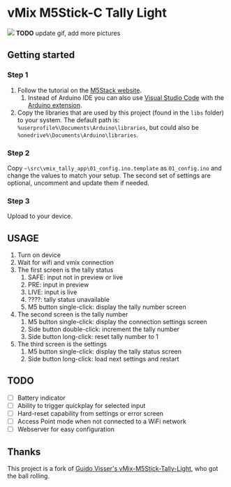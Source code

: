# vMix M5Stick-C Tally Light

![](working-example.gif)
**TODO** update gif, add more pictures

## Getting started

### Step 1

1. Follow the tutorial on the [M5Stack website](https://docs.m5stack.com/#/en/arduino/arduino_development).
    1. Instead of Arduino IDE you can also use [Visual Studio Code](https://code.visualstudio.com/) with the [Arduino extension](https://marketplace.visualstudio.com/items?itemName=vsciot-vscode.vscode-arduino).
1. Copy the libraries that are used by this project (found in the `libs` folder) to your system.
The default path is: `%userprofile%\Documents\Arduino\libraries`, but could also be `%onedrive%\Documents\Arduino\libraries`.

### Step 2
Copy `~\src\vmix_tally_app\01_config.ino.template` as `01_config.ino` and change the values to match your setup. The second set of settings are optional, uncomment and update them if needed.

### Step 3
Upload to your device.

## USAGE

1. Turn on device
1. Wait for wifi and vmix connection
1. The first screen is the tally status
    1. SAFE: input not in preview or live
    1. PRE: input in preview
    1. LIVE: input is live
    1. ????: tally status unavailable
    1. M5 button single-click: display the tally number screen
1. The second screen is the tally number
    1. M5 button single-click: display the connection settings screen
    1. Side button double-click: increment the tally number
    1. Side button long-click: reset tally number to 1
1. The third screen is the settings
    1. M5 button single-click: display the tally status screen
    2. Side button long-click: load next settings and restart

## TODO
* [ ]  Battery indicator
* [ ]  Ability to trigger quickplay for selected input
* [ ]  Hard-reset capability from settings or error screen
* [ ]  Access Point mode when not connected to a WiFi network
* [ ]  Webserver for easy configuration

## Thanks
This project is a fork of [Guido Visser's vMix-M5Stick-Tally-Light](https://github.com/guido-visser/vMix-M5Stick-Tally-Light), who got the ball rolling.
